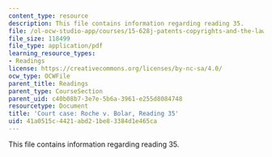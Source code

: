 ```yaml
---
content_type: resource
description: This file contains information regarding reading 35.
file: /ol-ocw-studio-app/courses/15-628j-patents-copyrights-and-the-law-of-intellectual-property-spring-2013/41a0515c4421abd21be83384d1e465ca_MIT15_628JS13_read35.pdf
file_size: 118499
file_type: application/pdf
learning_resource_types:
- Readings
license: https://creativecommons.org/licenses/by-nc-sa/4.0/
ocw_type: OCWFile
parent_title: Readings
parent_type: CourseSection
parent_uid: c40b08b7-3e7e-5b6a-3961-e255d8084748
resourcetype: Document
title: 'Court case: Roche v. Bolar, Reading 35'
uid: 41a0515c-4421-abd2-1be8-3384d1e465ca
---
```

This file contains information regarding reading 35.